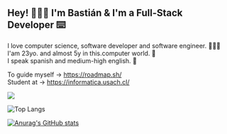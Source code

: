 ## Hey! 🙋🏻‍♂️ I'm Bastián & I'm a Full-Stack Developer ⌨️

I love computer science, software developer and software engineer. 👨🏻‍💻       
I'am 23yo. and almost 5y in this.computer world. 💾                           
I speak spanish and medium-high english. 💬           

To guide myself → https://roadmap.sh/                                                                                                                                                                                                                                                                                                                                        
Student at → https://informatica.usach.cl/                            

![](https://komarev.com/ghpvc/?username=vastien&color=yellow)


 ![Top Langs](https://github-readme-stats.vercel.app/api/top-langs/?username=vastien&langs_count=10&layout=compact&hide=html,css,scss&theme=tokyonight) 
 
         
             
 [![Anurag's GitHub stats](https://github-readme-stats.vercel.app/api?username=vastien&theme=tokyonight)](https://github.com/vastient)





